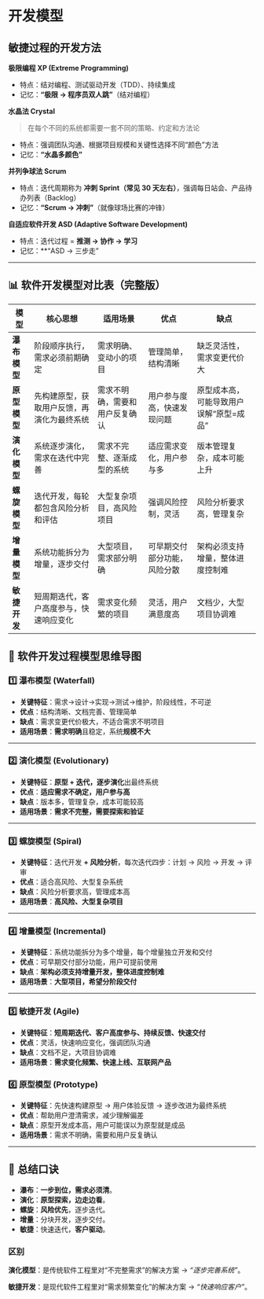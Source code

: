 # 开发模型

## 敏捷过程的开发方法

**极限编程 XP (Extreme Programming)**

- 特点：结对编程、测试驱动开发（TDD）、持续集成
- 记忆：**“极限 → 程序员双人跳”**（结对编程）

**水晶法 Crystal**

> 在每个不同的系统都需要一套不同的策略、约定和方法论

- 特点：强调团队沟通、根据项目规模和关键性选择不同“颜色”方法
- 记忆：**“水晶多颜色”**

**并列争球法 Scrum**

- 特点：迭代周期称为 **冲刺 Sprint（常见 30 天左右）**，强调每日站会、产品待办列表（Backlog）
- 记忆：**“Scrum → 冲刺”**（就像球场比赛的冲锋）

**自适应软件开发 ASD (Adaptive Software Development)**

- 特点：迭代过程 = **推测 → 协作 → 学习**
- 记忆：**“ASD → 三步走”

---

## 📊 软件开发模型对比表（完整版）

| 模型         | 核心思想                                   | 适用场景                       | 优点                         | 缺点                                    |
| ------------ | ------------------------------------------ | ------------------------------ | ---------------------------- | --------------------------------------- |
| **瀑布模型** | 阶段顺序执行，需求必须前期确定             | 需求明确、变动小的项目         | 管理简单，结构清晰           | 缺乏灵活性，需求变更代价大              |
| **原型模型** | 先构建原型，获取用户反馈，再演化为最终系统 | 需求不明确，需要和用户反复确认 | 用户参与度高，快速发现问题   | 原型成本高，可能导致用户误解“原型=成品” |
| **演化模型** | 系统逐步演化，需求在迭代中完善             | 需求不完整、逐渐成型的系统     | 适应需求变化，用户参与多     | 版本管理复杂，成本可能上升              |
| **螺旋模型** | 迭代开发，每轮都包含风险分析和评估         | 大型复杂项目，高风险项目       | 强调风险控制，灵活           | 风险分析要求高，管理复杂                |
| **增量模型** | 系统功能拆分为增量，逐步交付               | 大型项目，需求部分明确         | 可早期交付部分功能，风险分散 | 架构必须支持增量，整体进度控制难        |
| **敏捷开发** | 短周期迭代，客户高度参与，快速响应变化     | 需求变化频繁的项目             | 灵活，用户满意度高           | 文档少，大型项目协调难                  |

## 🧠 软件开发过程模型思维导图

### 1️⃣ 瀑布模型 (Waterfall)

- **关键特征**：需求→设计→实现→测试→维护，阶段线性，不可逆
- **优点**：结构清晰、文档完善、管理简单
- **缺点**：需求变更代价极大，不适合需求不明项目
- **适用场景**：**需求明确**且稳定，系统**规模不大**

------

### 2️⃣ 演化模型 (Evolutionary)

- **关键特征**：**原型 + 迭代，逐步演化**出最终系统
- **优点**：**适应需求不确定，用户参与高**
- **缺点**：版本多，管理复杂，成本可能较高
- **适用场景**：**需求不完整，需要探索和验证**

------

### 3️⃣ 螺旋模型 (Spiral)

- **关键特征**：迭代开发 **+ 风险分析**，每次迭代四步：计划 → 风险 → 开发 → 评审
- **优点**：适合高风险、大型复杂系统
- **缺点**：风险分析要求高，管理成本高
- **适用场景**：**高风险、大型复杂项目**

------

### 4️⃣ 增量模型 (Incremental)

- **关键特征**：系统功能拆分为多个增量，每个增量独立开发和交付
- **优点**：可早期交付部分功能，用户可提前使用
- **缺点**：**架构必须支持增量开发，整体进度控制难**
- **适用场景**：**大型项目，希望分阶段交付**

------

### 5️⃣ 敏捷开发 (Agile)

- **关键特征**：**短周期迭代、客户高度参与、持续反馈、快速交付**
- **优点**：灵活，快速响应变化，强调团队沟通
- **缺点**：文档不足，大项目协调难
- **适用场景**：**需求变化频繁、快速上线、互联网产品**

### 6️⃣ 原型模型 (Prototype)

- **关键特征**：先快速构建原型 → 用户体验反馈 → 逐步改进为最终系统
- **优点**：帮助用户澄清需求，减少理解偏差
- **缺点**：原型开发成本高，用户可能误以为原型就是成品
- **适用场景**：需求不明确，需要和用户反复确认

------

## 📌 总结口诀

- **瀑布**：**一步到位，需求必须清**。
- **演化**：**原型探索，边走边看**。
- **螺旋**：**风险优先**，逐步迭代。
- **增量**：分块开发，逐步交付。
- **敏捷**：快速迭代，**客户驱动**。

### 区别

**演化模型**：是传统软件工程里对“不完整需求”的解决方案 → *“逐步完善系统”*。

**敏捷开发**：是现代软件工程里对“需求频繁变化”的解决方案 → *“快速响应客户”*。
